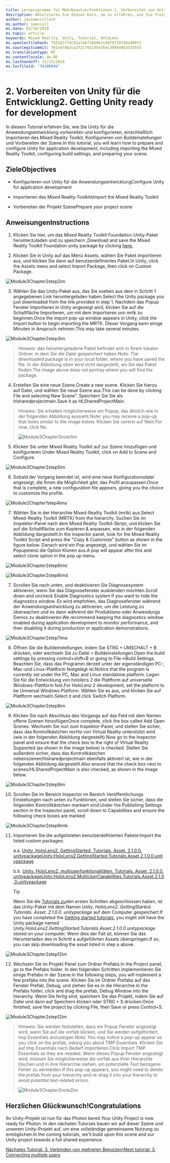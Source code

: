 ```yaml
---
title: Lernprogramme für Mehrbenutzerfunktionen-2. Vorbereiten von Unity für die Entwicklung
description: Absolvieren Sie diesen Kurs, um zu erfahren, wie Sie freigegebene Umgebungen mit mehreren Benutzern in einer hololens 2-Anwendung implementieren.
author: jessemcculloch
ms.author: jemccull
ms.date: 02/26/2019
ms.topic: article
keywords: Mixed Reality, Unity, Tutorial, HoloLens
ms.openlocfilehash: 750161ff4c52a7ab71869b3cb0f97197d4ad09f2
ms.sourcegitcommit: 781e47db2ca2f2c792c95e76ac309b44b3535555
ms.translationtype: MT
ms.contentlocale: de-DE
ms.lasthandoff: 11/15/2019
ms.locfileid: "74106046"
---
```

# <a name="2-getting-unity-ready-for-development"></a><span data-ttu-id="4c2d8-105">2. Vorbereiten von Unity für die Entwicklung</span><span class="sxs-lookup"><span data-stu-id="4c2d8-105">2. Getting Unity ready for development</span></span> 


<span data-ttu-id="4c2d8-106">In diesem Tutorial erfahren Sie, wie Sie Unity für die Anwendungsentwicklung vorbereiten und konfigurieren, einschließlich Importieren des Mixed Reality Toolkit, Konfigurieren von Buildeinstellungen und Vorbereiten der Szene.</span><span class="sxs-lookup"><span data-stu-id="4c2d8-106">In this tutorial, you will learn how to prepare and configure Unity for application development, including importing the Mixed Reality Toolkit, configuring build settings, and preparing your scene.</span></span>

## <a name="objectives"></a><span data-ttu-id="4c2d8-107">Ziele</span><span class="sxs-lookup"><span data-stu-id="4c2d8-107">Objectives</span></span>

- <span data-ttu-id="4c2d8-108">Konfigurieren von Unity für die Anwendungsentwicklung</span><span class="sxs-lookup"><span data-stu-id="4c2d8-108">Configure Unity for application development</span></span>

- <span data-ttu-id="4c2d8-109">Importieren des Mixed Reality-Toolkits</span><span class="sxs-lookup"><span data-stu-id="4c2d8-109">Import the Mixed Reality Toolkit</span></span>

- <span data-ttu-id="4c2d8-110">Vorbereiten der Projekt Szene</span><span class="sxs-lookup"><span data-stu-id="4c2d8-110">Prepare your project scene</span></span>

## <a name="instructions"></a><span data-ttu-id="4c2d8-111">Anweisungen</span><span class="sxs-lookup"><span data-stu-id="4c2d8-111">Instructions</span></span>

1. <span data-ttu-id="4c2d8-112">Klicken Sie hier, um das Mixed Reality Toolkit Foundation-Unity-Paket herunterzuladen und zu speichern [.](https://github.com/microsoft/MixedRealityToolkit-Unity/releases/download/v2.1.0/Microsoft.MixedReality.Toolkit.Unity.Foundation.2.1.0.unitypackage)</span><span class="sxs-lookup"><span data-stu-id="4c2d8-112">Download and save the Mixed Reality Toolkit Foundation unity package by clicking [here.](https://github.com/microsoft/MixedRealityToolkit-Unity/releases/download/v2.1.0/Microsoft.MixedReality.Toolkit.Unity.Foundation.2.1.0.unitypackage)</span></span>

2. <span data-ttu-id="4c2d8-113">Klicken Sie in Unity auf das Menü Assets, wählen Sie Paket importieren aus, und klicken Sie dann auf benutzerdefiniertes Paket.</span><span class="sxs-lookup"><span data-stu-id="4c2d8-113">In Unity, click the Assets menu and select Import Package, then click on Custom Package.</span></span>

![Module3Chapter2step2im](images/module3chapter2step2im.PNG)

3. <span data-ttu-id="4c2d8-115">Wählen Sie das Unity-Paket aus, das Sie soeben aus dem in Schritt 1 angegebenen Link heruntergeladen haben.</span><span class="sxs-lookup"><span data-stu-id="4c2d8-115">Select the Unity package you just downloaded from the link provided in step 1.</span></span> <span data-ttu-id="4c2d8-116">Nachdem das Popup Fenster Importieren in Unity angezeigt wird, klicken Sie auf die Schaltfläche Importieren, um mit dem Importieren von mrtk zu beginnen.</span><span class="sxs-lookup"><span data-stu-id="4c2d8-116">Once the import pop-up window appears in Unity, click the Import button to begin importing the MRTK.</span></span> <span data-ttu-id="4c2d8-117">Dieser Vorgang kann einige Minuten in Anspruch nehmen.</span><span class="sxs-lookup"><span data-stu-id="4c2d8-117">This may take several minutes.</span></span>

![Module3Chapter2step3im](images/module3chapter2step3im.PNG)

> <span data-ttu-id="4c2d8-119">Hinweis: das heruntergeladene Paket befindet sich in Ihrem lokalen Ordner, in dem Sie die Datei gespeichert haben.</span><span class="sxs-lookup"><span data-stu-id="4c2d8-119">Note: The downloaded package is in your local folder, where you have saved the file.</span></span> <span data-ttu-id="4c2d8-120">In der Abbildung oben wird nicht dargestellt, wo Sie das Paket finden.</span><span class="sxs-lookup"><span data-stu-id="4c2d8-120">The image above does not portray where you will find the package.</span></span>

4. <span data-ttu-id="4c2d8-121">Erstellen Sie eine neue Szene.</span><span class="sxs-lookup"><span data-stu-id="4c2d8-121">Create a new scene.</span></span> <span data-ttu-id="4c2d8-122">Klicken Sie hierzu auf Datei, und wählen Sie neue Szene aus.</span><span class="sxs-lookup"><span data-stu-id="4c2d8-122">This can be done by clicking File and selecting New Scene".</span></span> <span data-ttu-id="4c2d8-123">Speichern Sie Sie als hlsharedprojectmain.</span><span class="sxs-lookup"><span data-stu-id="4c2d8-123">Save it as HLSharedProjectMain.</span></span>

> <span data-ttu-id="4c2d8-124">Hinweis: Sie erhalten möglicherweise ein Popup, das ähnlich wie in der folgenden Abbildung aussieht.</span><span class="sxs-lookup"><span data-stu-id="4c2d8-124">Note: you may receive a pop-up that looks similar to the image below.</span></span> <span data-ttu-id="4c2d8-125">Klicken Sie vorerst auf Nein.</span><span class="sxs-lookup"><span data-stu-id="4c2d8-125">For now, click No.</span></span>
>
> ![Module3Chapter2note1im](images/module3chapter2note1im.PNG)

5. <span data-ttu-id="4c2d8-127">Klicken Sie unter Mixed Reality Toolkit auf zur Szene hinzufügen und konfigurieren.</span><span class="sxs-lookup"><span data-stu-id="4c2d8-127">Under Mixed Reality Toolkit, click on Add to Scene and Configure.</span></span>

![Module3Chapter2step5im](images/module3chapter2step5im.PNG)

6. <span data-ttu-id="4c2d8-129">Sobald der Vorgang beendet ist, wird eine neue Konfigurationsdatei angezeigt, die Ihnen die Möglichkeit gibt, das Profil anzupassen.</span><span class="sxs-lookup"><span data-stu-id="4c2d8-129">Once that is complete, a new configuration file appears, giving you the choice to customize the profile.</span></span> 

![Module2Chapter1step4ima](images/Module2Chapter1step4ima.PNG)

7. <span data-ttu-id="4c2d8-131">Wählen Sie in der Hierarchie Mixed-Reality Toolkit (mrtk) aus.</span><span class="sxs-lookup"><span data-stu-id="4c2d8-131">Select Mixed-Reality Toolkit (MRTK) from the  hierarchy.</span></span> <span data-ttu-id="4c2d8-132">Suchen Sie im Inspektor-Panel nach dem Mixed Reality Toolkit-Skript, und klicken Sie auf die Schaltfläche zum Kopieren & anpassen, wie in der folgenden Abbildung dargestellt.</span><span class="sxs-lookup"><span data-stu-id="4c2d8-132">In the inspector panel, look for the Mixed Reality Toolkit Script and press the "Copy & Customize" button  as shown in the figure below.</span></span>  <span data-ttu-id="4c2d8-133">Danach wird ein Pop angezeigt, und wählen Sie im Popupmenü die Option Klonen aus.</span><span class="sxs-lookup"><span data-stu-id="4c2d8-133">A pop will appear after this and select clone option in the pop up menu.</span></span>

![Module3Chapter2step6imc](images/module3chapter2step6imc.PNG)

![Module3Chapter2step6imd](images/module3chapter2step6imd.PNG)

7. <span data-ttu-id="4c2d8-136">Scrollen Sie nach unten, und deaktivieren Sie Diagnosesystem aktivieren, wenn Sie das Diagnosefenster ausblenden möchten.</span><span class="sxs-lookup"><span data-stu-id="4c2d8-136">Scroll down and uncheck Enable Diagnostics system if you want to hide the diagnostics window.</span></span> <span data-ttu-id="4c2d8-137">Es wird empfohlen, das Diagnosefenster während der Anwendungsentwicklung zu aktivieren, um die Leistung zu überwachen und es dann während der Produktions-oder Anwendungs Demos zu deaktivieren.</span><span class="sxs-lookup"><span data-stu-id="4c2d8-137">We recommend keeping the diagnostics window enabled during application development to monitor performance, and then disabling it during production or application demonstrations.</span></span> 

![Module3Chapter2step7ima](images/module3chapter2step7ima.PNG)

8. <span data-ttu-id="4c2d8-139">Öffnen Sie die Buildeinstellungen, indem Sie STRG + UMSCHALT + B drücken, oder wechseln Sie zu Datei > Buildeinstellungen.</span><span class="sxs-lookup"><span data-stu-id="4c2d8-139">Open the build settings by pressing control+shift+B or going to File->Build Settings.</span></span> <span data-ttu-id="4c2d8-140">Beachten Sie, dass das Programm derzeit unter der eigenständigen PC-, Mac-und Linux-Plattform festgelegt ist.</span><span class="sxs-lookup"><span data-stu-id="4c2d8-140">Notice that the program is currently set under the PC, Mac and Linux standalone platform.</span></span> <span data-ttu-id="4c2d8-141">Legen Sie für die Entwicklung von hololens 2 die Plattform auf universelle Windows-Plattform fest.</span><span class="sxs-lookup"><span data-stu-id="4c2d8-141">For HoloLens 2 development, set the platform to be Universal Windows Platform.</span></span> <span data-ttu-id="4c2d8-142">Wählen Sie es aus, und klicken Sie auf Plattform wechseln.</span><span class="sxs-lookup"><span data-stu-id="4c2d8-142">Select it and click Switch Platform.</span></span>

![Module3Chapter2step8im](images/module3chapter2step8im.PNG)

9. <span data-ttu-id="4c2d8-144">Klicken Sie nach Abschluss des Vorgangs auf das Feld mit dem Namen offene Szenen hinzufügen</span><span class="sxs-lookup"><span data-stu-id="4c2d8-144">Once complete, click the box called Add Open Scenes.</span></span> <span data-ttu-id="4c2d8-145">Wechseln Sie nun zum Inspektor-Panel, und stellen Sie sicher, dass das Kontrollkästchen rechts von Virtual Reality unterstützt wird (wie in der folgenden Abbildung dargestellt).</span><span class="sxs-lookup"><span data-stu-id="4c2d8-145">Now go to the Inspector panel and ensure that the check box to the right of Virtual Reality Supported (as shown in the image below) is checked.</span></span> <span data-ttu-id="4c2d8-146">Stellen Sie außerdem sicher, dass das Kontrollkästchen nebenszenen/hlsharedprojectmain ebenfalls aktiviert ist, wie in der folgenden Abbildung dargestellt.</span><span class="sxs-lookup"><span data-stu-id="4c2d8-146">Also ensure that the check box next to scenes/HLSharedProjectMain is also checked, as shown in the image below.</span></span>

![Module3Chapter2step9im](images/module3chapter2step9im.PNG)

10. <span data-ttu-id="4c2d8-148">Scrollen Sie im Bereich Inspector im Bereich Veröffentlichungs Einstellungen nach unten zu Funktionen, und stellen Sie sicher, dass die folgenden Kontrollkästchen markiert sind:</span><span class="sxs-lookup"><span data-stu-id="4c2d8-148">Under the Publishing Settings section in the Inspector panel, scroll down to Capabilities and ensure the following check boxes are marked:</span></span>

![Module3Chapter2step9imb](images/module3chapter2step9imb.PNG)

11. <span data-ttu-id="4c2d8-150">Importieren Sie die aufgelisteten benutzerdefinierten Pakete:</span><span class="sxs-lookup"><span data-stu-id="4c2d8-150">Import the listed custom packages:</span></span>

    <span data-ttu-id="4c2d8-151">a.</span><span class="sxs-lookup"><span data-stu-id="4c2d8-151">a.</span></span> [<span data-ttu-id="4c2d8-152">Unity. HoloLens2. GettingStarted. Tutorials. Asset. 2.1.0.0. unitypackage</span><span class="sxs-lookup"><span data-stu-id="4c2d8-152">Unity.HoloLens2.GettingStarted.Tutorials.Asset.2.1.0.0.unitypackage</span></span>](https://github.com/microsoft/MixedRealityLearning/releases/download/getting-started-v2.1.0.0/Unity.HoloLens2.GettingStarted.Tutorials.Asset.2.1.0.0.unitypackage)

    <span data-ttu-id="4c2d8-153">b.</span><span class="sxs-lookup"><span data-stu-id="4c2d8-153">b.</span></span> [<span data-ttu-id="4c2d8-154">Unity. HoloLens2. multiuserfunktionalitäten. Tutorials. Asset. 2.1.0.0. unitypackage</span><span class="sxs-lookup"><span data-stu-id="4c2d8-154">Unity.HoloLens2.MultiUserCapabilities.Tutorials.Asset.2.1.0.0.unitypackage</span></span>](https://github.com/microsoft/MixedRealityLearning/releases/download/multi-user-capabilities-v2.1.0.0/Unity.HoloLens2.MultiUserCapabilities.Tutorials.Asset.2.1.0.0.unitypackage)

    >[!TIP]
    ><span data-ttu-id="4c2d8-155">Wenn Sie die [Tutorials zu](mrlearning-base-ch1.md)den ersten Schritten abgeschlossen haben, ist das Unity-Paket mit dem Namen _Unity. HoloLens2. GettingStarted. Tutorials. Asset. 2.1.0.0. unitypackage_ auf dem Computer gespeichert.</span><span class="sxs-lookup"><span data-stu-id="4c2d8-155">If you have completed the [Getting started tutorials](mrlearning-base-ch1.md), you might still have the Unity package named _Unity.HoloLens2.GettingStarted.Tutorials.Asset.2.1.0.0.unitypackage_ stored on your computer.</span></span> <span data-ttu-id="4c2d8-156">Wenn dies der Fall ist, können Sie das Herunterladen des in Schritt a aufgeführten Assets überspringen.</span><span class="sxs-lookup"><span data-stu-id="4c2d8-156">If so, you can skip downloading the asset listed in step a above.</span></span>

![Module3Chapter2step12im](images/module3chapter2step11im.PNG)

12. <span data-ttu-id="4c2d8-158">Wechseln Sie im Projekt Panel zum Ordner Prefabs.</span><span class="sxs-lookup"><span data-stu-id="4c2d8-158">In the Project panel, go to the Prefabs folder.</span></span> <span data-ttu-id="4c2d8-159">In den folgenden Schritten implementieren Sie einige Prefabs in der Szene.</span><span class="sxs-lookup"><span data-stu-id="4c2d8-159">In the following steps, you will implement a few prefabs into the scene.</span></span> <span data-ttu-id="4c2d8-160">Klicken Sie im Ordner Prefabs auf das Fenster Prefab, Debug, und ziehen Sie es in die Hierarchie.</span><span class="sxs-lookup"><span data-stu-id="4c2d8-160">In the Prefabs folder, click and drag the prefab, Debug Window into the hierarchy.</span></span> <span data-ttu-id="4c2d8-161">Wenn Sie fertig sind, speichern Sie das Projekt, indem Sie auf Datei und dann auf Speichern klicken oder STRG + S drücken.</span><span class="sxs-lookup"><span data-stu-id="4c2d8-161">Once finished, save the project by clicking File, then Save or press Control+S.</span></span>

![Module3Chapter2step12im](images/module3chapter2step12im.PNG)

   > <span data-ttu-id="4c2d8-163">Hinweis: Sie werden feststellen, dass ein Popup Fenster angezeigt wird, wenn Sie auf die vorfab klicken, und Sie werden aufgefordert, tmp Essentials anzuzeigen.</span><span class="sxs-lookup"><span data-stu-id="4c2d8-163">Note: You may notice a pop-up appear as you click on the prefab, asking you about TMP Essentials.</span></span> <span data-ttu-id="4c2d8-164">Klicken Sie auf tmp Essentials nach Bedarf importieren.</span><span class="sxs-lookup"><span data-stu-id="4c2d8-164">Click Import TMP Essentials as they are needed.</span></span> <span data-ttu-id="4c2d8-165">Wenn dieses Popup Fenster angezeigt wird, müssen Sie möglicherweise die vorfab aus Ihrer Hierarchie löschen und in ihre Hierarchie ziehen, um potenzielle Text bezogene Fehler zu vermeiden.</span><span class="sxs-lookup"><span data-stu-id="4c2d8-165">If this pop-up appears, you might need to delete the prefab from your hierarchy and re-drag it into your hierarchy to avoid potential text-related errors.</span></span>
   >
>![Module3Chapter2note2im](images/module3chapter2note2im.PNG)


## <a name="congratulations"></a><span data-ttu-id="4c2d8-167">Herzlichen Glückwunsch!</span><span class="sxs-lookup"><span data-stu-id="4c2d8-167">Congratulations</span></span>

<span data-ttu-id="4c2d8-168">Ihr Unity-Projekt ist nun für das Photon bereit.</span><span class="sxs-lookup"><span data-stu-id="4c2d8-168">Your Unity Project is now ready for Photon.</span></span> <span data-ttu-id="4c2d8-169">In den nächsten Tutorials bauen wir auf dieser Szene und unserem Unity-Projekt auf, um eine vollständige gemeinsame Nutzung zu ermöglichen.</span><span class="sxs-lookup"><span data-stu-id="4c2d8-169">In the coming tutorials, we'll build upon this scene and our Unity project towards a full shared experience.</span></span>

<span data-ttu-id="4c2d8-170">[Nächstes Tutorial: 3. Verbinden von mehreren Benutzern](mrlearning-sharing(photon)-ch3.md)</span><span class="sxs-lookup"><span data-stu-id="4c2d8-170">[Next tutorial: 3. Connecting multiple users](mrlearning-sharing(photon)-ch3.md)</span></span>


